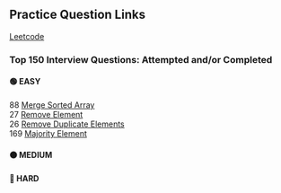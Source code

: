 ## Practice Question Links 

[Leetcode](https://leetcode.com/studyplan/top-interview-150/)   

### Top 150 Interview Questions: Attempted and/or Completed    

#### 🟢 EASY  
88 [Merge Sorted Array](https://leetcode.com/problems/merge-sorted-array/description/)  
27 [Remove Element](https://leetcode.com/problems/remove-element/description/)  
26 [Remove Duplicate Elements](https://leetcode.com/problems/remove-duplicates-from-sorted-array/description/)   
169 [Majority Element](https://leetcode.com/problems/majority-element/description/)  

#### 🟠 MEDIUM  

#### 🔴 HARD  
